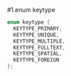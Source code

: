 #1.enum keytype

```cpp
enum keytype {
  KEYTYPE_PRIMARY,
  KEYTYPE_UNIQUE,
  KEYTYPE_MULTIPLE,
  KEYTYPE_FULLTEXT,
  KEYTYPE_SPATIAL,
  KEYTYPE_FOREIGN
};

```
